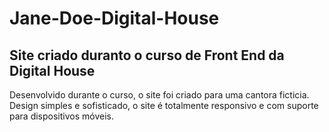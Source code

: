 # Jane-Doe-Digital-House
## Site criado duranto o curso de Front End da Digital House

Desenvolvido durante o curso, o site foi criado para uma cantora ficticia. 
Design simples e sofisticado, o site é totalmente responsivo e com suporte para dispositivos móveis.
